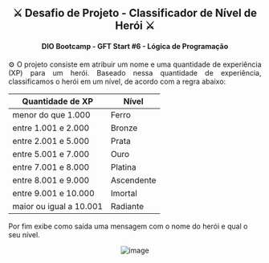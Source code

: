 <h2 align="center">⚔️ Desafio de Projeto - Classificador de Nível de Herói ⚔️</h2>

<h4 align="center">DIO Bootcamp - GFT Start #6 - Lógica de Programação</h4>

<p align="justify">⚙️ O projeto consiste em atribuir um nome e uma quantidade de experiência (XP) para um herói. Baseado nessa quantidade de experiência, classificamos o herói em um nível, de acordo com a regra abaixo:</p>

<div align="center">
 
|    Quantidade de XP    |   Nível   |
|------------------------|-----------|
|menor do que 1.000      |Ferro      |
|entre 1.001 e 2.000     |Bronze     |
|entre 2.001 e 5.000     |Prata      |
|entre 5.001 e 7.000     |Ouro       |
|entre 7.001 e 8.000     |Platina    |
|entre 8.001 e 9.000     |Ascendente |
|entre 9.001 e 10.000    |Imortal    |
|maior ou igual a 10.001 |Radiante   |

</div>

<p>Por fim exibe como saída uma mensagem com o nome do herói e qual o seu nível.</p>
<div align="center">
 
![image](https://github.com/user-attachments/assets/d3d624c2-4c67-470c-af1d-30634e6bad8c)

</div>
